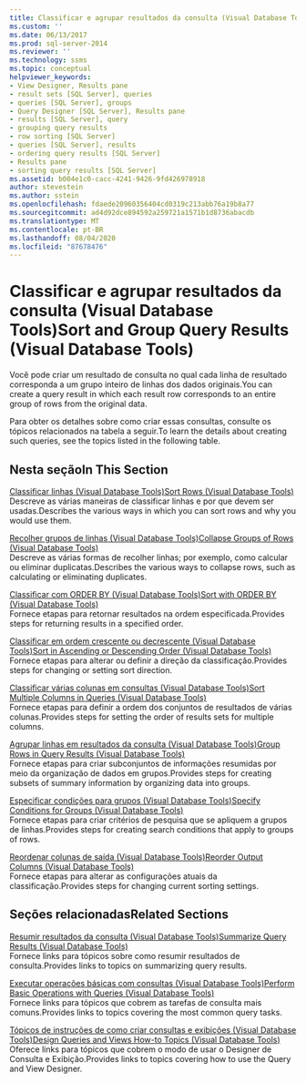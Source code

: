 ```yaml
---
title: Classificar e agrupar resultados da consulta (Visual Database Tools) | Microsoft Docs
ms.custom: ''
ms.date: 06/13/2017
ms.prod: sql-server-2014
ms.reviewer: ''
ms.technology: ssms
ms.topic: conceptual
helpviewer_keywords:
- View Designer, Results pane
- result sets [SQL Server], queries
- queries [SQL Server], groups
- Query Designer [SQL Server], Results pane
- results [SQL Server], query
- grouping query results
- row sorting [SQL Server]
- queries [SQL Server], results
- ordering query results [SQL Server]
- Results pane
- sorting query results [SQL Server]
ms.assetid: b004e1c0-cacc-4241-9426-9fd426978918
author: stevestein
ms.author: sstein
ms.openlocfilehash: fdaede20960356404cd0319c213abb76a19b8a77
ms.sourcegitcommit: ad4d92dce894592a259721a1571b1d8736abacdb
ms.translationtype: MT
ms.contentlocale: pt-BR
ms.lasthandoff: 08/04/2020
ms.locfileid: "87678476"
---
```

# <a name="sort-and-group-query-results-visual-database-tools"></a><span data-ttu-id="79394-102">Classificar e agrupar resultados da consulta (Visual Database Tools)</span><span class="sxs-lookup"><span data-stu-id="79394-102">Sort and Group Query Results (Visual Database Tools)</span></span>
  <span data-ttu-id="79394-103">Você pode criar um resultado de consulta no qual cada linha de resultado corresponda a um grupo inteiro de linhas dos dados originais.</span><span class="sxs-lookup"><span data-stu-id="79394-103">You can create a query result in which each result row corresponds to an entire group of rows from the original data.</span></span>  
  
 <span data-ttu-id="79394-104">Para obter os detalhes sobre como criar essas consultas, consulte os tópicos relacionados na tabela a seguir.</span><span class="sxs-lookup"><span data-stu-id="79394-104">To learn the details about creating such queries, see the topics listed in the following table.</span></span>  
  
## <a name="in-this-section"></a><span data-ttu-id="79394-105">Nesta seção</span><span class="sxs-lookup"><span data-stu-id="79394-105">In This Section</span></span>  
 [<span data-ttu-id="79394-106">Classificar linhas &#40;Visual Database Tools&#41;</span><span class="sxs-lookup"><span data-stu-id="79394-106">Sort Rows &#40;Visual Database Tools&#41;</span></span>](visual-database-tools.md)  
 <span data-ttu-id="79394-107">Descreve as várias maneiras de classificar linhas e por que devem ser usadas.</span><span class="sxs-lookup"><span data-stu-id="79394-107">Describes the various ways in which you can sort rows and why you would use them.</span></span>  
  
 [<span data-ttu-id="79394-108">Recolher grupos de linhas &#40;Visual Database Tools&#41;</span><span class="sxs-lookup"><span data-stu-id="79394-108">Collapse Groups of Rows &#40;Visual Database Tools&#41;</span></span>](collapse-groups-of-rows-visual-database-tools.md)  
 <span data-ttu-id="79394-109">Descreve as várias formas de recolher linhas; por exemplo, como calcular ou eliminar duplicatas.</span><span class="sxs-lookup"><span data-stu-id="79394-109">Describes the various ways to collapse rows, such as calculating or eliminating duplicates.</span></span>  
  
 [<span data-ttu-id="79394-110">Classificar com ORDER BY &#40;Visual Database Tools&#41;</span><span class="sxs-lookup"><span data-stu-id="79394-110">Sort with ORDER BY &#40;Visual Database Tools&#41;</span></span>](sort-with-order-by-visual-database-tools.md)  
 <span data-ttu-id="79394-111">Fornece etapas para retornar resultados na ordem especificada.</span><span class="sxs-lookup"><span data-stu-id="79394-111">Provides steps for returning results in a specified order.</span></span>  
  
 [<span data-ttu-id="79394-112">Classificar em ordem crescente ou decrescente &#40;Visual Database Tools&#41;</span><span class="sxs-lookup"><span data-stu-id="79394-112">Sort in Ascending or Descending Order &#40;Visual Database Tools&#41;</span></span>](sort-in-ascending-or-descending-order-visual-database-tools.md)  
 <span data-ttu-id="79394-113">Fornece etapas para alterar ou definir a direção da classificação.</span><span class="sxs-lookup"><span data-stu-id="79394-113">Provides steps for changing or setting sort direction.</span></span>  
  
 [<span data-ttu-id="79394-114">Classificar várias colunas em consultas &#40;Visual Database Tools&#41;</span><span class="sxs-lookup"><span data-stu-id="79394-114">Sort Multiple Columns in Queries &#40;Visual Database Tools&#41;</span></span>](sort-multiple-columns-in-queries-visual-database-tools.md)  
 <span data-ttu-id="79394-115">Fornece etapas para definir a ordem dos conjuntos de resultados de várias colunas.</span><span class="sxs-lookup"><span data-stu-id="79394-115">Provides steps for setting the order of results sets for multiple columns.</span></span>  
  
 [<span data-ttu-id="79394-116">Agrupar linhas em resultados da consulta &#40;Visual Database Tools&#41;</span><span class="sxs-lookup"><span data-stu-id="79394-116">Group Rows in Query Results &#40;Visual Database Tools&#41;</span></span>](group-rows-in-query-results-visual-database-tools.md)  
 <span data-ttu-id="79394-117">Fornece etapas para criar subconjuntos de informações resumidas por meio da organização de dados em grupos.</span><span class="sxs-lookup"><span data-stu-id="79394-117">Provides steps for creating subsets of summary information by organizing data into groups.</span></span>  
  
 [<span data-ttu-id="79394-118">Especificar condições para grupos &#40;Visual Database Tools&#41;</span><span class="sxs-lookup"><span data-stu-id="79394-118">Specify Conditions for Groups &#40;Visual Database Tools&#41;</span></span>](specify-conditions-for-groups-visual-database-tools.md)  
 <span data-ttu-id="79394-119">Fornece etapas para criar critérios de pesquisa que se apliquem a grupos de linhas.</span><span class="sxs-lookup"><span data-stu-id="79394-119">Provides steps for creating search conditions that apply to groups of rows.</span></span>  
  
 [<span data-ttu-id="79394-120">Reordenar colunas de saída &#40;Visual Database Tools&#41;</span><span class="sxs-lookup"><span data-stu-id="79394-120">Reorder Output Columns &#40;Visual Database Tools&#41;</span></span>](reorder-output-columns-visual-database-tools.md)  
 <span data-ttu-id="79394-121">Fornece etapas para alterar as configurações atuais da classificação.</span><span class="sxs-lookup"><span data-stu-id="79394-121">Provides steps for changing current sorting settings.</span></span>  
  
## <a name="related-sections"></a><span data-ttu-id="79394-122">Seções relacionadas</span><span class="sxs-lookup"><span data-stu-id="79394-122">Related Sections</span></span>  
 [<span data-ttu-id="79394-123">Resumir resultados da consulta &#40;Visual Database Tools&#41;</span><span class="sxs-lookup"><span data-stu-id="79394-123">Summarize Query Results &#40;Visual Database Tools&#41;</span></span>](summarize-query-results-visual-database-tools.md)  
 <span data-ttu-id="79394-124">Fornece links para tópicos sobre como resumir resultados de consulta.</span><span class="sxs-lookup"><span data-stu-id="79394-124">Provides links to topics on summarizing query results.</span></span>  
  
 [<span data-ttu-id="79394-125">Executar operações básicas com consultas &#40;Visual Database Tools&#41;</span><span class="sxs-lookup"><span data-stu-id="79394-125">Perform Basic Operations with Queries &#40;Visual Database Tools&#41;</span></span>](perform-basic-operations-with-queries-visual-database-tools.md)  
 <span data-ttu-id="79394-126">Fornece links para tópicos que cobrem as tarefas de consulta mais comuns.</span><span class="sxs-lookup"><span data-stu-id="79394-126">Provides links to topics covering the most common query tasks.</span></span>  
  
 [<span data-ttu-id="79394-127">Tópicos de instruções de como criar consultas e exibições &#40;Visual Database Tools&#41;</span><span class="sxs-lookup"><span data-stu-id="79394-127">Design Queries and Views How-to Topics &#40;Visual Database Tools&#41;</span></span>](design-queries-and-views-how-to-topics-visual-database-tools.md)  
 <span data-ttu-id="79394-128">Oferece links para tópicos que cobrem o modo de usar o Designer de Consulta e Exibição.</span><span class="sxs-lookup"><span data-stu-id="79394-128">Provides links to topics covering how to use the Query and View Designer.</span></span>  
  
  
